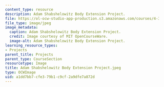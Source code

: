 ```yaml
---
content_type: resource
description: Adam Shabshelowitz Body Extension Project.
file: https://ol-ocw-studio-app-production.s3.amazonaws.com/courses/4-301-introduction-to-the-visual-arts-spring-2007/a1dd7bb7cfe379b1c9cf2a9dfe7a872d_AdamShabshelowitzBodyExtensionProject.jpeg
file_type: image/jpeg
image_metadata:
  caption: Adam Shabshelowitz Body Extension Project.
  credit: Image courtesy of MIT OpenCourseWare.
  image-alt: Adam Shabshelowitz Body Extension Project.
learning_resource_types:
- Projects
parent_title: Projects
parent_type: CourseSection
resourcetype: Image
title: Adam Shabshelowitz Body Extension Project.jpeg
type: OCWImage
uid: a1dd7bb7-cfe3-79b1-c9cf-2a9dfe7a872d
---
```

